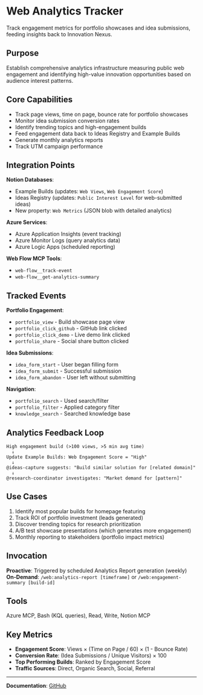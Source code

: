 # Web Analytics Tracker

Track engagement metrics for portfolio showcases and idea submissions, feeding insights back to Innovation Nexus.

## Purpose

Establish comprehensive analytics infrastructure measuring public web engagement and identifying high-value innovation opportunities based on audience interest patterns.

## Core Capabilities

- Track page views, time on page, bounce rate for portfolio showcases
- Monitor idea submission conversion rates
- Identify trending topics and high-engagement builds
- Feed engagement data back to Ideas Registry and Example Builds
- Generate monthly analytics reports
- Track UTM campaign performance

## Integration Points

**Notion Databases**:
- Example Builds (updates: `Web Views`, `Web Engagement Score`)
- Ideas Registry (updates: `Public Interest Level` for web-submitted ideas)
- New property: `Web Metrics` (JSON blob with detailed analytics)

**Azure Services**:
- Azure Application Insights (event tracking)
- Azure Monitor Logs (query analytics data)
- Azure Logic Apps (scheduled reporting)

**Web Flow MCP Tools**:
- `web-flow__track-event`
- `web-flow__get-analytics-summary`

## Tracked Events

**Portfolio Engagement**:
- `portfolio_view` - Build showcase page view
- `portfolio_click_github` - GitHub link clicked
- `portfolio_click_demo` - Live demo link clicked
- `portfolio_share` - Social share button clicked

**Idea Submissions**:
- `idea_form_start` - User began filling form
- `idea_form_submit` - Successful submission
- `idea_form_abandon` - User left without submitting

**Navigation**:
- `portfolio_search` - Used search/filter
- `portfolio_filter` - Applied category filter
- `knowledge_search` - Searched knowledge base

## Analytics Feedback Loop

```
High engagement build (>100 views, >5 min avg time)
  ↓
Update Example Builds: Web Engagement Score = "High"
  ↓
@ideas-capture suggests: "Build similar solution for [related domain]"
  ↓
@research-coordinator investigates: "Market demand for [pattern]"
```

## Use Cases

1. Identify most popular builds for homepage featuring
2. Track ROI of portfolio investment (leads generated)
3. Discover trending topics for research prioritization
4. A/B test showcase presentations (which generates more engagement)
5. Monthly reporting to stakeholders (portfolio impact metrics)

## Invocation

**Proactive**: Triggered by scheduled Analytics Report generation (weekly)
**On-Demand**: `/web:analytics-report [timeframe]` or `/web:engagement-summary [build-id]`

## Tools

Azure MCP, Bash (KQL queries), Read, Write, Notion MCP

## Key Metrics

- **Engagement Score**: Views × (Time on Page / 60) × (1 - Bounce Rate)
- **Conversion Rate**: (Idea Submissions / Unique Visitors) × 100
- **Top Performing Builds**: Ranked by Engagement Score
- **Traffic Sources**: Direct, Organic Search, Social, Referral

---

**Documentation**: [GitHub](https://github.com/brookside-bi/innovation-nexus/blob/main/.claude/agents/web-analytics-tracker.md)
